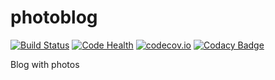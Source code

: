 # photoblog

[![Build Status](https://travis-ci.org/nijel/photoblog.svg?branch=master)](https://travis-ci.org/nijel/photoblog)
[![Code Health](https://landscape.io/github/nijel/photoblog/master/landscape.svg?style=flat)](https://landscape.io/github/nijel/photoblog/master)
[![codecov.io](https://codecov.io/github/nijel/photoblog/coverage.svg?branch=master)](https://codecov.io/github/nijel/photoblog?branch=master)
[![Codacy Badge](https://api.codacy.com/project/badge/grade/92c8773ae1e844489d5e402b11a6e686)](https://www.codacy.com/app/nijel/photoblog)

Blog with photos
